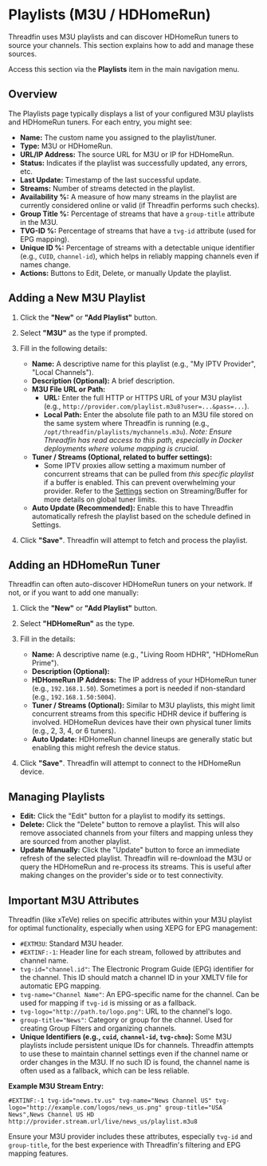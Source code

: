 # Playlists (M3U / HDHomeRun)

Threadfin uses M3U playlists and can discover HDHomeRun tuners to source your channels. This section explains how to add and manage these sources.

Access this section via the **Playlists** item in the main navigation menu.

## Overview

The Playlists page typically displays a list of your configured M3U playlists and HDHomeRun tuners. For each entry, you might see:

*   **Name:** The custom name you assigned to the playlist/tuner.
*   **Type:** M3U or HDHomeRun.
*   **URL/IP Address:** The source URL for M3U or IP for HDHomeRun.
*   **Status:** Indicates if the playlist was successfully updated, any errors, etc.
*   **Last Update:** Timestamp of the last successful update.
*   **Streams:** Number of streams detected in the playlist.
*   **Availability %:** A measure of how many streams in the playlist are currently considered online or valid (if Threadfin performs such checks).
*   **Group Title %:** Percentage of streams that have a `group-title` attribute in the M3U.
*   **TVG-ID %:** Percentage of streams that have a `tvg-id` attribute (used for EPG mapping).
*   **Unique ID %:** Percentage of streams with a detectable unique identifier (e.g., `CUID`, `channel-id`), which helps in reliably mapping channels even if names change.
*   **Actions:** Buttons to Edit, Delete, or manually Update the playlist.

## Adding a New M3U Playlist

1.  Click the **"New"** or **"Add Playlist"** button.
2.  Select **"M3U"** as the type if prompted.
3.  Fill in the following details:
    *   **Name:** A descriptive name for this playlist (e.g., "My IPTV Provider", "Local Channels").
    *   **Description (Optional):** A brief description.
    *   **M3U File URL or Path:**
        *   **URL:** Enter the full HTTP or HTTPS URL of your M3U playlist (e.g., `http://provider.com/playlist.m3u8?user=...&pass=...`).
        *   **Local Path:** Enter the absolute file path to an M3U file stored on the same system where Threadfin is running (e.g., `/opt/threadfin/playlists/mychannels.m3u`). *Note: Ensure Threadfin has read access to this path, especially in Docker deployments where volume mapping is crucial.*
    *   **Tuner / Streams (Optional, related to buffer settings):**
        *   Some IPTV proxies allow setting a maximum number of concurrent streams that can be pulled from *this specific playlist* if a buffer is enabled. This can prevent overwhelming your provider. Refer to the [Settings](settings.md) section on Streaming/Buffer for more details on global tuner limits.
    *   **Auto Update (Recommended):** Enable this to have Threadfin automatically refresh the playlist based on the schedule defined in Settings.

4.  Click **"Save"**. Threadfin will attempt to fetch and process the playlist.

## Adding an HDHomeRun Tuner

Threadfin can often auto-discover HDHomeRun tuners on your network. If not, or if you want to add one manually:

1.  Click the **"New"** or **"Add Playlist"** button.
2.  Select **"HDHomeRun"** as the type.
3.  Fill in the details:
    *   **Name:** A descriptive name (e.g., "Living Room HDHR", "HDHomeRun Prime").
    *   **Description (Optional):**
    *   **HDHomeRun IP Address:** The IP address of your HDHomeRun tuner (e.g., `192.168.1.50`). Sometimes a port is needed if non-standard (e.g., `192.168.1.50:5004`).
    *   **Tuner / Streams (Optional):** Similar to M3U playlists, this might limit concurrent streams from this specific HDHR device if buffering is involved. HDHomeRun devices have their own physical tuner limits (e.g., 2, 3, 4, or 6 tuners).
    *   **Auto Update:** HDHomeRun channel lineups are generally static but enabling this might refresh the device status.

4.  Click **"Save"**. Threadfin will attempt to connect to the HDHomeRun device.

## Managing Playlists

*   **Edit:** Click the "Edit" button for a playlist to modify its settings.
*   **Delete:** Click the "Delete" button to remove a playlist. This will also remove associated channels from your filters and mapping unless they are sourced from another playlist.
*   **Update Manually:** Click the "Update" button to force an immediate refresh of the selected playlist. Threadfin will re-download the M3U or query the HDHomeRun and re-process its streams. This is useful after making changes on the provider's side or to test connectivity.

## Important M3U Attributes

Threadfin (like xTeVe) relies on specific attributes within your M3U playlist for optimal functionality, especially when using XEPG for EPG management:

*   `#EXTM3U`: Standard M3U header.
*   `#EXTINF:-1`: Header line for each stream, followed by attributes and channel name.
*   `tvg-id="channel.id"`: The Electronic Program Guide (EPG) identifier for the channel. This ID should match a channel ID in your XMLTV file for automatic EPG mapping.
*   `tvg-name="Channel Name"`: An EPG-specific name for the channel. Can be used for mapping if `tvg-id` is missing or as a fallback.
*   `tvg-logo="http://path.to/logo.png"`: URL to the channel's logo.
*   `group-title="News"`: Category or group for the channel. Used for creating Group Filters and organizing channels.
*   **Unique Identifiers (e.g., `cuid`, `channel-id`, `tvg-chno`):** Some M3U playlists include persistent unique IDs for channels. Threadfin attempts to use these to maintain channel settings even if the channel name or order changes in the M3U. If no such ID is found, the channel name is often used as a fallback, which can be less reliable.

**Example M3U Stream Entry:**
```m3u
#EXTINF:-1 tvg-id="news.tv.us" tvg-name="News Channel US" tvg-logo="http://example.com/logos/news_us.png" group-title="USA News",News Channel US HD
http://provider.stream.url/live/news_us/playlist.m3u8
```

Ensure your M3U provider includes these attributes, especially `tvg-id` and `group-title`, for the best experience with Threadfin's filtering and EPG mapping features.
